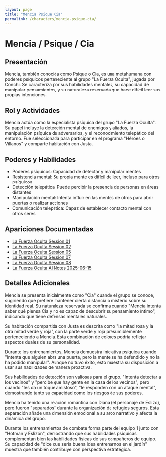 ```yaml
---
layout: page
title: "Mencia Psique Cia"
permalink: /characters/mencia-psique-cia/
---
```


# Mencia / Psique / Cia

## Presentación
Mencia, también conocida como Psique o Cia, es una metahumana con poderes psíquicos perteneciente al grupo "La Fuerza Oculta", jugada por Conchi. Se caracteriza por sus habilidades mentales, su capacidad de manipular pensamientos, y su naturaleza reservada que hace difícil leer sus propias intenciones.

## Rol y Actividades
Mencia actúa como la especialista psíquica del grupo "La Fuerza Oculta". Su papel incluye la detección mental de enemigos y aliados, la manipulación psíquica de adversarios, y el reconocimiento telepático del entorno. Fue seleccionada para participar en el programa "Héroes o Villanos" y comparte habitación con Justa.

## Poderes y Habilidades
- Poderes psíquicos: Capacidad de detectar y manipular mentes
- Resistencia mental: Su propia mente es difícil de leer, incluso para otros psíquicos
- Detección telepática: Puede percibir la presencia de personas en áreas distantes
- Manipulación mental: Intenta influir en las mentes de otros para abrir puertas o realizar acciones
- Comunicación telepática: Capaz de establecer contacto mental con otros seres

## Apariciones Documentadas
- [La Fuerza Oculta Session 01](../../campaigns/la-fuerza-oculta/manual-notes/session-01.md)
- [La Fuerza Oculta Session 02](../../campaigns/la-fuerza-oculta/manual-notes/session-02.md)
- [La Fuerza Oculta Session 05](../../campaigns/la-fuerza-oculta/manual-notes/session-05.md)
- [La Fuerza Oculta Session 07](../../campaigns/la-fuerza-oculta/manual-notes/session-07.md)
- [La Fuerza Oculta Session 08](../../campaigns/la-fuerza-oculta/manual-notes/session-08.md)
- [La Fuerza Oculta AI Notes 2025-06-15](../../campaigns/la-fuerza-oculta/ai-notes/2025-06-15-gemini-notes.md)

## Detalles Adicionales
Mencia se presenta inicialmente como "Cia" cuando el grupo se conoce, sugiriendo que prefiere mantener cierta distancia o misterio sobre su identidad real. Su naturaleza reservada se confirma cuando "Mencia intenta saber qué piensa Cia y no es capaz de descubrir su pensamiento íntimo", indicando que tiene defensas mentales naturales.

Su habitación compartida con Justa es descrita como "la mitad rosa y la otra mitad verde y roja", con la parte verde y roja presumiblemente perteneciendo a Mencia. Esta combinación de colores podría reflejar aspectos duales de su personalidad.

Durante los entrenamientos, Mencia demuestra iniciativa psíquica cuando "intenta que alguien abra una puerta, pero la mente se ha defendido y no la ha podido manipular". Aunque no tuvo éxito, esto muestra su disposición a usar sus habilidades de manera proactiva.

Sus habilidades de detección son valiosas para el grupo. "Intenta detectar a los vecinos" y "percibe que hay gente en la casa de los vecinos", pero cuando "les da un toque amistoso", "le responden con un ataque mental", demostrando tanto su capacidad como los riesgos de sus poderes.

Mencia ha tenido una relación romántica con Diana (el personaje de Eslizo), pero fueron "separados" durante la organización de refugios seguros. Esta separación añade una dimensión emocional a su arco narrativo y afecta la dinámica del grupo.

Durante los entrenamientos de combate forma parte del equipo 1 junto con "Hotman y Eslizón", demostrando que sus habilidades psíquicas complementan bien las habilidades físicas de sus compañeros de equipo. Su capacidad de "dice que sería buena idea entrenarnos en el jardín" muestra que también contribuye con perspectiva estratégica.